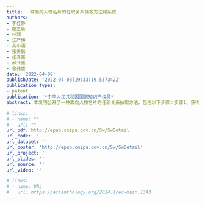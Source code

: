 ```yaml
---
title: 一种面向人物名片的任职关系抽取方法和系统
authors:
- 李佳静
- 瞿签新
- 林润
- 汪严博
- 高小涵
- 张贵鹏
- 张泽豪
- 郝亚鑫
- 曾伟豪
date: '2022-04-08'
publishDate: '2022-04-08T19:33:19.537342Z'
publication_types:
- patent
publication: '*中华人民共和国国家知识产权局*'
abstract: 本发明公开了一种面向人物名片的任职关系抽取方法，包括以下步骤：步骤1、获得人物名片图片，并对人物名片图片进行预处理；步骤2、对预处理后的人物名片图片中的文字进行提取，得到文字区域；步骤3、识别出文字区域中的三种实体，三种实体包括人名、工作单位和职位；步骤4、对步骤3中识别出的人名、工作单位和职位进行修正；步骤5、根据修正后的人名、工作单位和职位，形成用于表达任职关系的三元组并存储在电子名片数据库。本发明还公开了一种面向人物名片的任职关系抽取系统，本发明从而实现对名片的任职关系自动录入与存储，对人脉关系进行扩充和管理。

# links:
# - name: ""
#   url: ""
url_pdf: http://epub.cnipa.gov.cn/Sw/SwDetail
url_code: ''
url_dataset: ''
url_poster: 'http://epub.cnipa.gov.cn/Sw/SwDetail'
url_project: ''
url_slides: ''
url_source: ''
url_video: ''

# links:
# - name: URL
#   url: https://aclanthology.org/2024.lrec-main.1343
---
```

